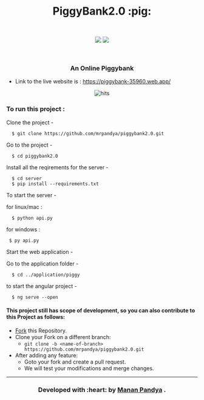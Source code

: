 <h1 align="center">PiggyBank2.0 :pig:</h1>
<div align="center">
<br>

[![](https://img.shields.io/badge/Made_with-Angular-red?style=for-the-badge&logo=angular)](https://angular.io/ "Angular")
[![](https://img.shields.io/badge/Made_with-Flask-black?style=for-the-badge&logo=flask)](https://pypi.org/project/Flask/ "Flask")

<br>
<h3>An Online Piggybank</h3>
</div>

 - Link to the live website is : https://piggybank-35960.web.app/
 
 <p align="center">
   <img href="http://hits.dwyl.com/mrpandya/Show" src="http://hits.dwyl.com/mrpandya/piggybank2.0.svg"
         alt="hits">
</p>

### To run this project :

Clone the project -
```
  $ git clone https://github.com/mrpandya/piggybank2.0.git
```
  
Go to the project -
```
  $ cd piggybank2.0
 ``` 
 
Install all the reqirements for the server -
```
  $ cd server
  $ pip install --requirements.txt
 ``` 
To start the server -

 for linux/mac :
``` 
  $ python api.py
``` 
 for windows :
 ``` 
  $ py api.py
 ``` 
Start the web application -

Go to the application folder -
```
  $ cd ../application/piggy
 ```
 to start the angular project -
```
  $ ng serve --open
```  
 
 #### This project still has scope of development, so you can also contribute to this Project as follows:
* [Fork](https://github.com/mrpandya/piggybank2.0) this Repository.
* Clone your Fork on a different branch:
	* `git clone -b <name-of-branch> https://github.com/mrpandya/piggybank2.0.git`
* After adding any feature:
	* Goto your fork and create a pull request.
	* We will test your modifications and merge changes.

---
<h3 align="center"><b>Developed with :heart: by <a href="https://github.com/mrpandya">Manan Pandya</a> .</b></h1>
  
